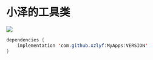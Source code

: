 
# 小泽的工具类

[![](https://jitpack.io/v/xzlyf/MyApps.svg)](https://jitpack.io/#xzlyf/MyApps)

``` java
dependencies {
	implementation 'com.github.xzlyf:MyApps:VERSION'
}
```
